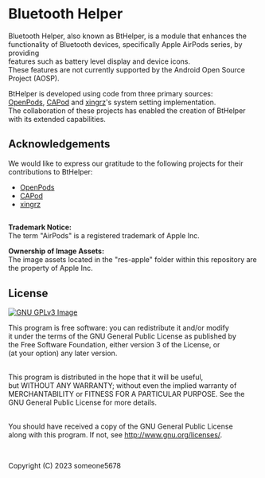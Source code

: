 # Bluetooth Helper

Bluetooth Helper, also known as BtHelper, is a module that enhances the<br>
functionality of Bluetooth devices, specifically Apple AirPods series, by providing<br>
features such as battery level display and device icons.<br>
These features are not currently supported by the Android Open Source Project (AOSP).<br>

BtHelper is developed using code from three primary sources:<br>
[OpenPods](https://github.com/adolfintel/OpenPods), [CAPod](https://github.com/d4rken-org/capod) and [xingrz](https://github.com/xingrz)'s system setting implementation.<br>
The collaboration of these projects has enabled the creation of BtHelper with its extended capabilities.<br>

## Acknowledgements
We would like to express our gratitude to the following projects for their contributions to BtHelper:
* [OpenPods](https://github.com/adolfintel/OpenPods)
* [CAPod](https://github.com/d4rken-org/capod)
* [xingrz](https://github.com/xingrz)

##

<b>Trademark Notice:</b><br>
The term "AirPods" is a registered trademark of Apple Inc.<br>

<b>Ownership of Image Assets:</b><br>
The image assets located in the "res-apple" folder within this repository are the property of Apple Inc.<br>

## License

[![GNU GPLv3 Image](https://www.gnu.org/graphics/gplv3-127x51.png)](https://www.gnu.org/licenses/gpl-3.0.en.html)  

This program is free software: you can redistribute it and/or modify<br>
it under the terms of the GNU General Public License as published by<br>
the Free Software Foundation, either version 3 of the License, or<br>
(at your option) any later version.<br><br>

This program is distributed in the hope that it will be useful,<br>
but WITHOUT ANY WARRANTY; without even the implied warranty of<br>
MERCHANTABILITY or FITNESS FOR A PARTICULAR PURPOSE.  See the<br>
GNU General Public License for more details.<br><br>

You should have received a copy of the GNU General Public License<br>
along with this program.  If not, see <http://www.gnu.org/licenses/>.

&nbsp;
&nbsp;

Copyright (C) 2023 someone5678

